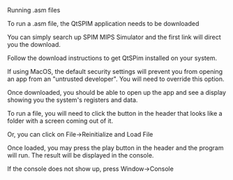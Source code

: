 Running .asm files

To run a .asm file, the QtSPIM application needs to be
downloaded

You can simply search up SPIM MIPS Simulator and the first link
will direct you the download.

Follow the download instructions to get QtSPim installed on
your system.

If using MacOS, the default security settings will prevent you
from opening an app from an "untrusted developer". You will need
to override this option.

Once downloaded, you should be able to open up the app and see
a display showing you the system's registers and data.

To run a file, you will need to click the button in the header
that looks like a folder with a screen coming out of it.

Or, you can click on File->Reinitialize and Load File

Once loaded, you may press the play button in the header and
the program will run. The result will be displayed in the
console.

If the console does not show up, press Window->Console
